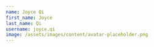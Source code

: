 ```yaml
---
name: Joyce Qi
first_name: Joyce
last_name: Qi
username: joyce.qi
image: /assets/images/content/avatar-placeholder.png
---
```

